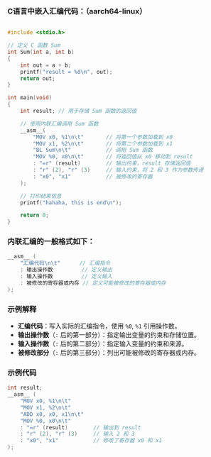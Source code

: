 

### C语言中嵌入汇编代码：（aarch64-linux）



```c

#include <stdio.h>

// 定义 C 函数 Sum
int Sum(int a, int b)
{
    int out = a + b;
    printf("result = %d\n", out);
    return out;
}

int main(void)
{
    int result; // 用于存储 Sum 函数的返回值

    // 使用内联汇编调用 Sum 函数
    __asm__(
        "MOV x0, %1\n\t"       // 将第一个参数加载到 x0
        "MOV x1, %2\n\t"       // 将第二个参数加载到 x1
        "BL Sum\n\t"           // 调用 Sum 函数
        "MOV %0, x0\n\t"       // 将返回值从 x0 移动到 result
        : "=r" (result)        // 输出约束，result 存储返回值
        : "r" (2), "r" (3)     // 输入约束，将 2 和 3 作为参数传递
        : "x0", "x1"           // 被修改的寄存器
    );

    // 打印结束信息
    printf("hahaha, this is end\n");

    return 0;
}
```



### 内联汇编的一般格式如下：



```c
__asm__ (
    "汇编代码\n\t"      // 汇编指令
    : 输出操作数         // 定义输出
    : 输入操作数         // 定义输入
    : 被修改的寄存器或内存 // 定义可能被修改的寄存器或内存
);
```

### 示例解释

- **汇编代码**：写入实际的汇编指令，使用 `%0`, `%1` 引用操作数。
- **输出操作数**（`:` 后的第一部分）：指定输出变量的约束和存储位置。
- **输入操作数**（`:` 后的第二部分）：指定输入变量的约束和来源。
- **被修改部分**（`:` 后的第三部分）：列出可能被修改的寄存器或内存。

### 示例代码

```c
int result;
__asm__ (
    "MOV x0, %1\n\t"
    "MOV x1, %2\n\t"
    "ADD x0, x0, x1\n\t"
    "MOV %0, x0\n\t"
    : "=r" (result)        // 输出到 result
    : "r" (2), "r" (3)     // 输入 2 和 3
    : "x0", "x1"           // 修改了寄存器 x0 和 x1
);
```